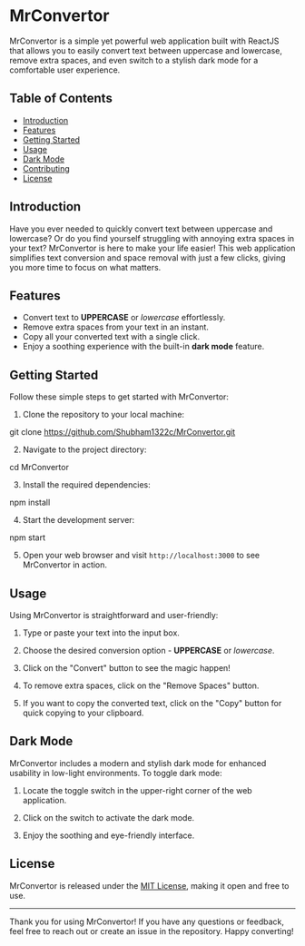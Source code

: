# MrConvertor

MrConvertor is a simple yet powerful web application built with ReactJS that allows you to easily convert text between uppercase and lowercase, remove extra spaces, and even switch to a stylish dark mode for a comfortable user experience.

## Table of Contents

- [Introduction](#introduction)
- [Features](#features)
- [Getting Started](#getting-started)
- [Usage](#usage)
- [Dark Mode](#dark-mode)
- [Contributing](#contributing)
- [License](#license)

## Introduction

Have you ever needed to quickly convert text between uppercase and lowercase? Or do you find yourself struggling with annoying extra spaces in your text? MrConvertor is here to make your life easier! This web application simplifies text conversion and space removal with just a few clicks, giving you more time to focus on what matters.

## Features

- Convert text to **UPPERCASE** or *lowercase* effortlessly.
- Remove extra spaces from your text in an instant.
- Copy all your converted text with a single click.
- Enjoy a soothing experience with the built-in **dark mode** feature.

## Getting Started

Follow these simple steps to get started with MrConvertor:

1. Clone the repository to your local machine:

git clone https://github.com/Shubham1322c/MrConvertor.git

2. Navigate to the project directory:

cd MrConvertor

3. Install the required dependencies:

npm install

4. Start the development server:

npm start

5. Open your web browser and visit `http://localhost:3000` to see MrConvertor in action.

## Usage

Using MrConvertor is straightforward and user-friendly:

1. Type or paste your text into the input box.

2. Choose the desired conversion option - **UPPERCASE** or *lowercase*.

3. Click on the "Convert" button to see the magic happen!

4. To remove extra spaces, click on the "Remove Spaces" button.

5. If you want to copy the converted text, click on the "Copy" button for quick copying to your clipboard.

## Dark Mode

MrConvertor includes a modern and stylish dark mode for enhanced usability in low-light environments. To toggle dark mode:

1. Locate the toggle switch in the upper-right corner of the web application.

2. Click on the switch to activate the dark mode.

3. Enjoy the soothing and eye-friendly interface.

## License

MrConvertor is released under the [MIT License](./LICENSE), making it open and free to use.

---

Thank you for using MrConvertor! If you have any questions or feedback, feel free to reach out or create an issue in the repository. Happy converting!